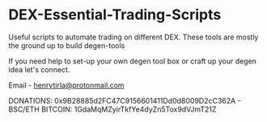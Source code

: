 # DEX-Essential-Trading-Scripts
Useful scripts to automate trading on different DEX.
These tools are mostly the ground up to build degen-tools 

If you need help to set-up your own degen tool box or craft up your degen idea let's connect.

Email - henrytirla@protonmail.com


DONATIONS: 0x9B28885d2FC47C9156601411Dd0d8009D2cC362A - BSC/ETH
BITCOIN:   1GdaMqMZyirTkfYe4dyZn5Tox9dVJmT21Z




